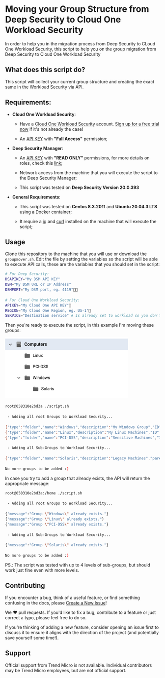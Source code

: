 # Moving your Group Structure from Deep Security to Cloud One Workload Security

In order to help you in the migration process from Deep Security to CLoud One Workload Security, this script to help you on the group migration from Deep Security to Cloud One Workload Security

## What does this script do?

This script will collect your current group structure and creating the exact same in the Workload Security via API.

## Requirements:

* **Cloud One Workload Security**:

    - Have a [Cloud One Workload Security](https://www.trendmicro.com/en_ae/business/products/hybrid-cloud/cloud-one-workload-security.html) account. [Sign up for a free trial now](https://cloudone.trendmicro.com/register) if it's not already the case!

    - An [API KEY](https://cloudone.trendmicro.com/docs/account-and-user-management/c1-api-key/#create-a-new-api-key) with **"Full Access"** permission;

* **Deep Security Manager**:

    - An [API KEY](https://help.deepsecurity.trendmicro.com/20_0/on-premise/api-key.html) with **"READ ONLY"** permissions, for more details on roles, check this [link](https://help.deepsecurity.trendmicro.com/20_0/on-premise/user-roles.html);

    - Network access from the machine that you will execute the script to the Deep Security Manager;

    - This script was tested on **Deep Security Version 20.0.393**

* **General Requirements**:

    - This script was tested on **Centos 8.3.2011** and **Ubuntu 20.04.3 LTS** using a Docker container;

    - It require a [jq](https://stedolan.github.io/jq/) and [curl](https://curl.se/) installed on the machine that will execute the script;

## Usage

Clone this repository to the machine that you will use or download the ```groupmover.sh```. Edit the file by setting the variables so the script will be able to execute API calls, these are the variables that you should set in the script:

```bash
# For Deep Security:
DSAPIKEY="My DSM API KEY"
DSM="My DSM URL or IP Address"
DSMPORT="My DSM port, eg. 4119"

# For Cloud One Workload Security:
APIKEY="My Cloud One API KEY"
REGION="My Cloud One Region, eg. US-1"
SERVICE="Destination service" # Is already set to workload so you don't need to change.
```

Then you're ready to execute the script, in this example I'm moving these groups:

![Groups](groups.png)

```bash
root@058310e2bd3a ./script.sh

 - Adding all root Groups to Workload Security...

{"type":"folder","name":"Windows","description":"My Windows Group","ID":444}
{"type":"folder","name":"Linux","description":"My Linux Machines","ID":445}
{"type":"folder","name":"PCI-DSS","description":"Sensitive Machines","ID":446}

 - Adding all Sub-Groups to Workload Security...

{"type":"folder","name":"Solaris","description":"Legacy Machines","parentGroupID":444,"ID":447}

No more groups to be added :)
```

In case you try to add a group that already exists, the API will return the appropriate message:

```bash
root@058310e2bd3a:/home ./script.sh

 - Adding all root Groups to Workload Security...

{"message":"Group \"Windows\" already exists."}
{"message":"Group \"Linux\" already exists."}
{"message":"Group \"PCI-DSS\" already exists."}

 - Adding all Sub-Groups to Workload Security...

{"message":"Group \"Solaris\" already exists."}

No more groups to be added :)
```

PS.: The script was tested with up to 4 levels of sub-groups, but should work just fine even with more levels.

## Contributing

If you encounter a bug, think of a useful feature, or find something confusing
in the docs, please
[Create a New Issue](https://github.com/felipecosta09/DS-to-C1WS-group-mover/issues/new)!

We :heart: pull requests. If you'd like to fix a bug, contribute to a feature or
just correct a typo, please feel free to do so.

If you're thinking of adding a new feature, consider opening an issue first to
discuss it to ensure it aligns with the direction of the project (and potentially
save yourself some time!).

## Support

Official support from Trend Micro is not available. Individual contributors may
be Trend Micro employees, but are not official support.



